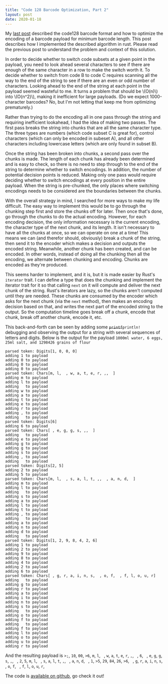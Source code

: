 ```yaml
---
title: "Code 128 Barcode Optimization, Part 2"
layout: post
date: 2020-01-18
---
```


My [last post](/2019/10/24/code128-barcode-optimization.html) described the code128 barcode format
and how to optimize the encoding of a barcode payload for minimum barcode length.
This post describes how I implemented the described algorithm in rust.
Please read the previous post to understand the problem and context of this solution.

In order to decide whether to switch code subsets at a given point in the payload,
you need to look ahead several characters to see if there are enough
of the same character in a row to make the switch worth it.
To decide whether to switch from code B to code C
requires scanning all the way to the end of the string
to see if there are an even or odd number of characters.
Looking ahead to the end of the string
at each point in the payload seemed wasteful to me.
It turns a problem that should be \\(O(n)\\) into \\(O(n^2)\\),
making it inefficient for large payloads.
(Do we expect 1000-character barcodes?
No, but I'm not letting that keep me from optimizing prematurely.)

Rather than trying to do the encoding all in one pass through the string
and requiring inefficient lookahead,
I had the idea of making two passes.
The first pass breaks the string into chunks
that are all the same character type.
The three types are numbers (which code subset C is great for),
control characters (which can only be encoded in subeset A),
and all other characters including lowercase letters
(which are only found in subset B).

Once the string has been broken into chunks,
a second pass over the chunks is made.
The length of each chunk has already been determined and is easy to check,
so there is no need to step through to the end of the string
to determine whether to switch encodings.
In addition, the number of potential decision points is reduced.
Making only one pass would require deciding whether to switch encodings
at every position in the entire payload.
When the string is pre-chunked,
the only places where switching encodings needs to be considered
are the boundaries between the chunks.

With the overall strategy in mind,
I searched for more ways to make my life difficult.
The easy way to implement this would be to go through the chunking step first
and store the chunks off for later.
Then once that's done, go through the chunks to do the actual encoding.
However, for each encoding decision,
the only information necessary is the current encoding,
the character type of the next chunk, and its length.
It isn't necessary to have all the chunks at once,
so we can operate on one at a time!
This means we can (and therefor should, obviously) break a chunk of the string,
then send it to the encoder which makes a decision
and outputs the encoded string.
Meanwhile, another chunk has been created, and can be encoded.
In other words, instead of doing all the chunking then all the encoding,
we alternate between chunking and encoding.
Chunks are encoded as they're produced.

This seems harder to implement, and it is,
but it is made easier by Rust's `iterator` trait.
I can define a type that does the chunking
and implement the iterator trait for it
so that calling `next` on it will compute
and deliver the next chunk of the string.
Rust's iterators are lazy, so
the chunks aren't computed until they are needed.
These chunks are consumed by the encoder which asks for the next chunk
(via the `next` method),
then makes an encoding decision based on that,
and writes the next part of the encoded string to the output.
So the computation timeline goes break off a chunk, encode that chunk,
break off another chunk, encode it, etc.

This back-and-forth can be seen by adding some ~~`printf`~~`println!` debugging
and observing the output for a string with several sequences
of letters and digits.
Below is the output for the payload
`1000ml water, 6 eggs, 25ml salt, and 1298426 grains of flour`

```
parsed token: Digits[1, 0, 0, 0]
adding 1 to payload
adding 0 to payload
adding 0 to payload
adding 0 to payload
parsed token: Chars[m, l,  , w, a, t, e, r, ,,  ]
adding m to payload
adding l to payload
adding   to payload
adding w to payload
adding a to payload
adding t to payload
adding e to payload
adding r to payload
adding , to payload
adding   to payload
parsed token: Digits[6]
adding 6 to payload
parsed token: Chars[ , e, g, g, s, ,,  ]
adding   to payload
adding e to payload
adding g to payload
adding g to payload
adding s to payload
adding , to payload
adding   to payload
parsed token: Digits[2, 5]
adding 2 to payload
adding 5 to payload
parsed token: Chars[m, l,  , s, a, l, t, ,,  , a, n, d,  ]
adding m to payload
adding l to payload
adding   to payload
adding s to payload
adding a to payload
adding l to payload
adding t to payload
adding , to payload
adding   to payload
adding a to payload
adding n to payload
adding d to payload
adding   to payload
parsed token: Digits[1, 2, 9, 8, 4, 2, 6]
adding 1 to payload
adding 2 to payload
adding 9 to payload
adding 8 to payload
adding 4 to payload
adding 2 to payload
adding 6 to payload
parsed token: Chars[ , g, r, a, i, n, s,  , o, f,  , f, l, o, u, r]
adding   to payload
adding g to payload
adding r to payload
adding a to payload
adding i to payload
adding n to payload
adding s to payload
adding   to payload
adding o to payload
adding f to payload
adding   to payload
adding f to payload
adding l to payload
adding o to payload
adding u to payload
adding r to payload
```

And the resulting payload is `>;`, `10`, `00`, `>6`, `m`, `l`, `` ``, `w`, `a`, `t`, `e`, `r`, `,`, `` ``, `6`, `` ``, `e`, `g`, `g`, `s`, `,`, `` ``, `2`, `5`, `m`, `l`, `` ``, `s`, `a`, `l`, `t`, `,`, `` ``, `a`, `n`, `d`, `` ``, `1`, `>5`, `29`, `84`, `26`, `>6`, `` ``, `g`, `r`, `a`, `i`, `n`, `s`, `` ``, `o`, `f`, `` ``, `f`, `l`, `o`, `u`, `r`,

The code is [available on github](https://github.com/robbystk/code128-encoder),
go check it out!

